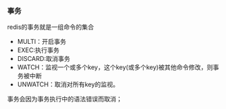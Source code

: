 ### 事务
redis的事务就是一组命令的集合

- MULTI：开启事务
- EXEC:执行事务
- DISCARD:取消事务
- WATCH：监视一个或多个key，这个key(或多个key)被其他命令修改，则事务被中断
- UNWATCH：取消对所有key的监视。

事务会因为事务执行中的语法错误而取消；


